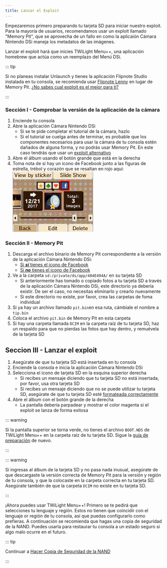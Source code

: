 ```yaml
---
title: Lanzar el Exploit
---
```


Empezaremos primero preparando tu tarjeta SD para iniciar nuestro exploit. Para la mayoría de usuarios, recomendamos usar un exploit llamado "Memory Pit", que se aprovecha de un fallo en como la aplicaión Cámara Nintendo DSi maneja los metadatos de las imágenes.

Lanzar el exploit hará que inicies TWiLight Menu++, una aplicación homebrew que actúa como un reemplazo del Menú DSi.

::: tip

Si no planeas instalar Unlaunch y tienes la aplicación Flipnote Studio instalada en tu consola, se recomienda usar [Flipnote Lenny](launching-the-flipnote-exploit.html) en lugar de Memory Pit. [¿No sabes cual exploit es el mejor para ti?](faq.html#which-is-the-best-exploit)

:::

### Sección I - Comprobar la versión de la aplicación de la cámara

1. Enciende tu consola
1. Abre la aplicación Cámara Nintendo DSi
   - Si se te pide completar el tutorial de la cámara, hazlo
   - Si el tutorial se cuelga antes de terminar, es probable que los componentes necesarios para usar la cámara de tu consola estén dañados de alguna forma, y no podrás usar Memory Pit. En este caso tendrás que usar un [exploit alternativo](alternate-exploits.html)
1. Abre el álbum usando el botón grande que está en la derecha
1. Toma nota de si hay un icono de Facebook junto a las figuras de estrella, trébol y corazón que se resaltan en rojo aquí: ![Captura de pantalla de donde se encuentra el icono de Facebook](/assets/images/facebook-check.png)

### Sección II - Memory Pit

1. Descarga el archivo binario de Memory Pit correspondiente a la versión de la aplicación Cámara Nintendo DSi:
   - [Si ***sí*** tienes el icono de Facebook](/assets/files/memory_pit/768_1024/pit.bin)
   - [Si ***no*** tienes el icono de Facebook](/assets/files/memory_pit/256/pit.bin)
1. Ve a la carpeta `sd:/private/ds/app/484E494A/` en su tarjeta SD
   - Si anteriormente has tomado o copiado fotos a tu tarjeta SD a través de la aplicación Cámara Nintendo DSi, este directorio ya debería existir. De ser el caso, no necesitas eliminarlo y crearlo nuevamente
   - Si este directorio no existe, por favor, crea las carpetas de foma individual
1. Si ya hay un archivo llamado `pit.bin`en esa ruta, cámbiale el nombre a `tip.bin`
1. Coloca el archivo `pit.bin` de Memory Pit en esta carpeta
1. Si hay una carpeta llamada `DCIM` en la carpeta raíz de tu tarjeta SD, haz un respaldo para que no pierdas las fotos que hay dentro, y remuévela de la tarjeta SD


## Seccion III - Lanzar el exploit

1. Asegúrate de que tu tarjeta SD está insertada en tu consola
1. Enciende la consola e inicia la aplicación Cámara Nintendo DSi
1. Selecciona el icono de tarjeta SD en la esquina superior derecha
   - Si recibes un mensaje diciendo que tu tarjeta SD no está insertada, por favor, usa otra tarjeta SD
   - Si recibes un mensaje diciendo que no se puede utilizar tu tarjeta SD, asegúrate de que tu tarjeta SD esté [formateada correctamente](sd-card-setup.html)
1. Abre el álbum con el botón grande de la derecha
   - La pantalla debería parpadear y mostrar el color magenta si el exploit se lanza de forma exitosa

::: warning

Si la pantalla superior se torna verde, no tienes el archivo `BOOT.NDS` de TWiLight Menu++ en la carpeta raíz de tu tarjeta SD. Sigue la [guía de preparación](get-started.html#section-i-prep-work) de nuevo.

:::

::: warning

Si ingresas al álbum de la tarjeta SD y no pasa nada inusual, asegúrate de que descargaste la versión correcta de Memory Pit para la versión y región de tu consola, y que la colocaste en la carpeta correcta en tu tarjeta SD. Asegúrate también de que la carpeta `DCIM` no existe en tu tarjeta SD.

:::

¡Ahora puedes usar TWiLight Menu++! Primero se te pedirá que selecciones tu lenguaje y región. Estos no tienen que coincidir con el lenguaje or región de tu consola, así que puedas configurarlo como prefieras. A continuación se recomienda que hagas una copia de seguridad de la NAND. Puedes usarla para restaurar tu consola a un estado seguro si algo malo ocurre en el futuro.

::: tip

Continuar a [Hacer Copia de Seguridad de la NAND](dumping-nand.html)

:::
